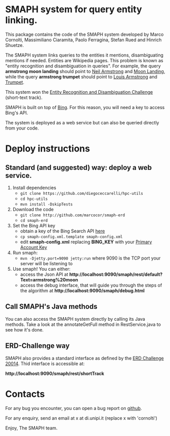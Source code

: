 SMAPH system for query entity linking.
=============

This package contains the code of the SMAPH system developed by Marco Cornolti, Massimiliano Ciaramita, Paolo Ferragina, Stefan Rued and Hinrich Shuetze.

The SMAPH system links queries to the entities it mentions, disambiguating mentions if needed. Entities are Wikipedia pages. This problem is known as "entity recognition and disambiguation in queries". For example, the query **armstrong moon landing** should point to [Neil Armstrong](http://en.wikipedia.org/wiki/Neil_Armstrong) and [Moon Landing](http://en.wikipedia.org/wiki/Moon_landing), while the query **armstrong trumpet** should point to [Louis Armstrong](http://en.wikipedia.org/wiki/Louis_Armstrong) and [Trumpet](http://en.wikipedia.org/wiki/Trumpet).

This system won the [Entity Recognition and Disambiguation Challenge](http://web-ngram.research.microsoft.com/erd2014) (short-text track).

SMAPH is built on top of [Bing](http://bing.com). For this reason, you will need a key to access Bing's API. 

The system is deployed as a web service but can also be queried directly from your code.

# Deploy instructions
## Standard (and suggested) way: deploy a web service.
1. Install dependencies
	* `git clone https://github.com/diegoceccarelli/hpc-utils`
	* `cd hpc-utils`
	* `mvn install -DskipTests`
2. Download the code
	* `git clone http://github.com/marcocor/smaph-erd`
	* `cd smaph-erd`
3. Set the Bing API key
	* obtain a key of the Bing Search API [here](https://datamarket.azure.com/dataset/bing/search)
	* `cp smaph-config.xml.template smaph-config.xml`
	* edit **smaph-config.xml** replacing **BING_KEY** with your [Primary Account Key](https://datamarket.azure.com/account)
4. Run smaph:
	* `mvn -Djetty.port=9090 jetty:run` where 9090 is the TCP port your server will be listening to
5. Use smaph! You can either:
	* access the Json API at **http://localhost:9090/smaph/rest/default?Text=armstrong%20moon**
	* access the debug interface, that will guide you through the steps of the algorithm at **http://localhost:9090/smaph/debug.html**

## Call SMAPH's Java methods
You can also access the SMAPH system directly by calling its Java methods. Take a look at the annotateGetFull method in RestService.java to see how it's done.

## ERD-Challenge way
SMAPH also provides a standard interface as defined by the [ERD Challenge 20014](http://web-ngram.research.microsoft.com/erd2014). Thid interface is accessible at:

**http://localhost:9090/smaph/rest/shortTrack**


# Contacts
For any bug you encounter, you can open a bug report on [github](http://github.com/marcor/smaph-erd).

For any enquiry, send an email at x at di.unipi.it (replace x with 'cornolti')

Enjoy,
The SMAPH team.
